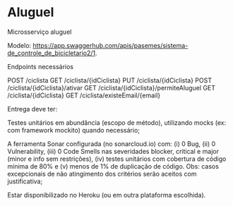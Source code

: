 # Aluguel
Microsserviço aluguel

Modelo: https://app.swaggerhub.com/apis/pasemes/sistema-de_controle_de_bicicletario2/1.

Endpoints necessários

POST /ciclista
GET /ciclista/{idCiclista}
PUT /ciclista/{idCiclista}
POST /ciclista/{idCiclista}/ativar
GET /ciclista/{idCiclista}/permiteAluguel
GET /ciclista/{idCiclista}
GET /ciclista/existeEmail/{email}

Entrega deve ter:

Testes unitários em abundância (escopo de método), utilizando mocks (ex: com framework mockito) quando necessário;

A ferramenta Sonar configurada (no sonarcloud.io) com: (i) 0 Bug, (ii) 0 Vulnerability, (iii)  0 Code Smells nas severidades blocker, critical e major (minor e info sem restrições), (iv) testes unitários com cobertura de código mínima de 80% e (v) menos de 1% de duplicação de código. Obs: casos excepcionais de não atingimento dos critérios serão aceitos com justificativa;

Estar disponibilizado no Heroku (ou em outra plataforma escolhida).
